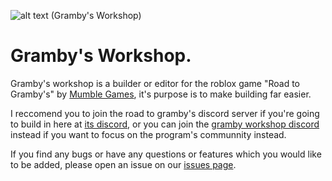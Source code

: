![alt text (Gramby's Workshop)](https://github.com/jirrob/GrambysWorkshop/blob/main/splash.png)

# Gramby's Workshop.
Gramby's workshop is a builder or editor for the roblox game "Road to Gramby's" by [Mumble Games](https://www.roblox.com/groups/4785134/Mumble-Games#), it's purpose is to make building far easier.

I reccomend you to join the road to gramby's discord server if you're going to build in here at [its discord](https://discord.gg/TGssyV6aQT), or you can join the [gramby workshop discord](discord.gg/yNNG3GGVpb) instead if you want to focus on the program's communnity instead. 

If you find any bugs or have any questions or features which you would like to be added, please open an issue on our [issues page](https://github.com/jirrob/GrambysWorkshop/issues).
